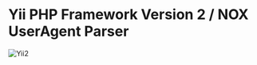 Yii PHP Framework Version 2 / NOX UserAgent Parser
==================================================

![Yii2](https://img.shields.io/badge/Powered_by-Yii_Framework-green.svg?style=flat)
